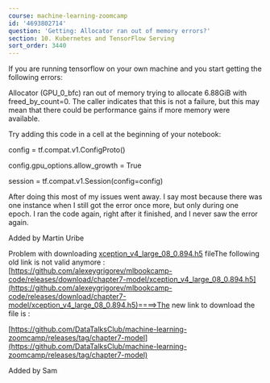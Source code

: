 ```yaml
---
course: machine-learning-zoomcamp
id: '4693802714'
question: 'Getting: Allocator ran out of memory errors?'
section: 10. Kubernetes and TensorFlow Serving
sort_order: 3440
---
```


If you are running tensorflow on your own machine and you start getting the following errors:

Allocator (GPU_0_bfc) ran out of memory trying to allocate 6.88GiB with freed_by_count=0. The caller indicates that this is not a failure, but this may mean that there could be performance gains if more memory were available.

Try adding this code in a cell at the beginning of your notebook:

config = tf.compat.v1.ConfigProto()

config.gpu_options.allow_growth = True

session = tf.compat.v1.Session(config=config)

After doing this most of my issues went away. I say most because there was one instance when I still got the error once more, but only during one epoch. I ran the code again, right after it finished, and I never saw the error again.

Added by Martin Uribe

Problem with downloading  [xception_v4_large_08_0.894.h5](https://github.com/DataTalksClub/machine-learning-zoomcamp/releases/download/chapter7-model/xception_v4_large_08_0.894.h5)  fileThe following old link is not valid anymore :[https://github.com/alexeygrigorev/mlbookcamp-code/releases/download/chapter7-model/xception_v4_large_08_0.894.h5](https://github.com/alexeygrigorev/mlbookcamp-code/releases/download/chapter7-model/xception_v4_large_08_0.894.h5)====>The new link to download the file is :

[https://github.com/DataTalksClub/machine-learning-zoomcamp/releases/tag/chapter7-model](https://github.com/DataTalksClub/machine-learning-zoomcamp/releases/tag/chapter7-model)

Added by Sam

